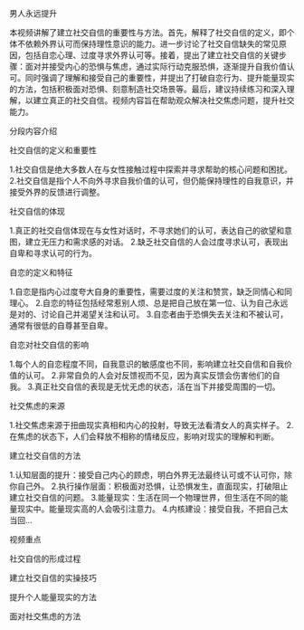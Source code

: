 男人永远提升

本视频讲解了建立社交自信的重要性与方法。首先，解释了社交自信的定义，即个体不依赖外界认可而保持理性意识的能力。进一步讨论了社交自信缺失的常见原因，包括自恋心理、过度寻求外界认可等。接着，提出了建立社交自信的关键步骤：面对并接受内心的恐惧与焦虑，通过实际行动克服恐惧，逐渐提升自我价值认可。同时强调了理解和接受自己的重要性，并提出了打破自恋行为、提升能量现实的方法，包括积极面对恐惧、刻意制造社交场景等。最后，建议持续练习和深入理解，以建立真正的社交自信。视频内容旨在帮助观众解决社交焦虑问题，提升社交能力。

分段内容介绍

社交自信的定义和重要性

1.社交自信是绝大多数人在与女性接触过程中探索并寻求帮助的核心问题和困扰。 2.社交自信是指个人不向外寻求自我价值的认可，但仍能保持理性的自我意识，并接受外界的反馈进行调整。

社交自信的体现

1.真正的社交自信体现在与女性对话时，不寻求她们的认可，表达自己的欲望和意图，建立无压力和需求感的对话。 2.缺乏社交自信的人会过度寻求认可，表现出自卑和寻求认可的行为。

自恋的定义和特征

1.自恋是指内心过度夸大自身的重要性，需要过度的关注和赞赏，缺乏同情心和同理心。 2.自恋的特征包括经常惹别人烦、总是把自己放在第一位、认为自己永远是对的、讨论自己并渴望关注和认可。 3.自恋者由于恐惧失去关注和不被认可，通常有很低的自尊甚至自卑。

自恋对社交自信的影响

1.每个人的自恋程度不同，自我意识的敏感度也不同，影响建立社交自信和自我价值的认可。 2.非常自负的人会对反馈视而不见，因为真实反馈会伤害他们的自我。 3.真正社交自信的表现是无忧无虑的状态，活在当下并接受周围的一切。

社交焦虑的来源

1.社交焦虑来源于扭曲现实真相和内心的投射，导致无法看清女人的真实样子。 2.在焦虑的状态下，人们会释放不相称的情绪反应，影响对现实的理解和判断。

建立社交自信的方法

1.认知层面的提升：接受自己内心的顾虑，明白外界无法最终认可或不认可你，除你自己外。 2.执行操作层面：积极面对恐惧，让恐惧发生，直面现实，打破阻止建立社交自信的问题。 3.能量现实：生活在同一个物理世界，但生活在不同的能量现实中。能量现实高的人会吸引注意力。 4.内核建设：接受自我，不把自己太当回...

视频重点

社交自信的形成过程

建立社交自信的实操技巧

提升个人能量现实的方法

面对社交焦虑的方法
